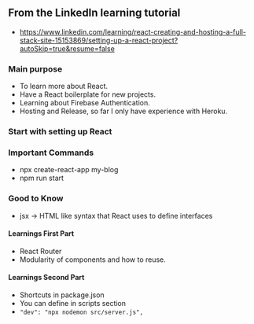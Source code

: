 ## From the LinkedIn learning tutorial
- https://www.linkedin.com/learning/react-creating-and-hosting-a-full-stack-site-15153869/setting-up-a-react-project?autoSkip=true&resume=false
### Main purpose 
- To learn more about React.
- Have a React boilerplate for new projects.
- Learning about Firebase Authentication.
- Hosting and Release, so far I only have experience with Heroku.

### Start with setting up React

### Important Commands
- npx create-react-app my-blog 
- npm run start 


### Good to Know
- jsx -> HTML like syntax that React uses to define interfaces


#### Learnings First Part
- React Router
- Modularity of components and how to reuse.

#### Learnings Second Part
- Shortcuts in package.json
- You can define in scripts section 
- ```"dev": "npx nodemon src/server.js",```